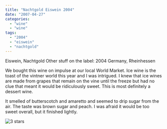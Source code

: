 ```yaml
---
title: "Nachtgold Eiswein 2004"
date: "2007-04-27"
categories: 
  - "wine"
  - "wine"
tags: 
  - "2004"
  - "eiswein"
  - "nachtgold"
---
```


Eiswein, Nachtgold Other stuff on the label: 2004 Germany, Rheinhessen

We bought this wine on impulse at our local World Market. Ice wine is the toast of the vintner world this year and I was intrigued. I knew that ice wines are made from grapes that remain on the vine until the freeze but had no clue that meant it would be ridiculously sweet. This is most definitely a dessert wine.

It smelled of butterscotch and amaretto and seemed to drip sugar from the air. The taste was brown sugar and peach. I was afraid it would be too sweet overall, but it finished lightly.

![3 stars](http://www.rebeccagomezfarrell.com/wp-content/uploads/2009/02/rating_avocado1.gif "rating_avocado1")
